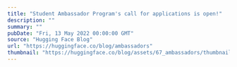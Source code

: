 ```yaml
---
title: "Student Ambassador Program's call for applications is open!"
description: ""
summary: ""
pubDate: "Fri, 13 May 2022 00:00:00 GMT"
source: "Hugging Face Blog"
url: "https://huggingface.co/blog/ambassadors"
thumbnail: "https://huggingface.co/blog/assets/67_ambassadors/thumbnail.png"
---
```


